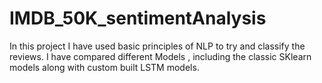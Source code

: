 # IMDB_50K_sentimentAnalysis
In this project I have used basic principles of NLP to try and classify the reviews. I have compared different Models , including the classic SKlearn models along with custom built LSTM models.
